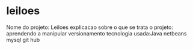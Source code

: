 # leiloes
Nome do projeto: Leiloes
explicacao sobre o que se trata o projeto: aprendendo a manipular versionamento
tecnologia usada:Java netbeans mysql git hub
